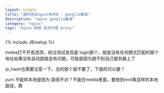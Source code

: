 ```yaml
---
layout: single
title: "道听途说nginx系列8 - ganglia集成"
description: "nginx ganglia集成"
category: "nginx"
tags: "nginx 网络 反向代理 proxy"
---
```

{% include JB/setup %}


inotes打不开首选项，经过测试发现是 login那个，就是没有任何模式匹配的那个地址如果没有自动跳就会有问题，可能是因为跳不到自己服务器上了

ip_hash也需要注意一下，总的那个就不要了，下面的可以要？

yum 不能转本地是因为 路径不对？不能在media里面，要放到mnt等这样的本地路径，靠
